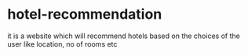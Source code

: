 # hotel-recommendation
it is a website which will recommend hotels based on the choices of the user like location, no of rooms etc
